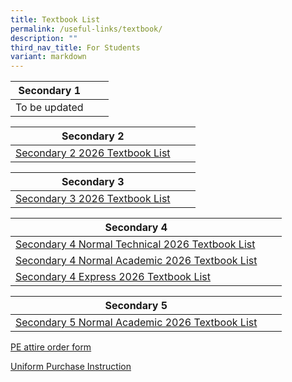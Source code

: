 ```yaml
---
title: Textbook List
permalink: /useful-links/textbook/
description: ""
third_nav_title: For Students
variant: markdown
---
```

| Secondary 1 |  |  |
| -------- | -------- | -------- |
|To be updated|

| Secondary 2 |  |  |
| -------- | -------- | -------- |
|[Secondary 2 2026 Textbook List](/files/Textbook/2025/S2_27_10_2025.pdf)|

| Secondary 3 |  |  |
| -------- | -------- | -------- |
|[Secondary 3 2026 Textbook List](/files/Textbook/2025/S3_27_10_2025.pdf)| 


| Secondary 4 |  |  |
| -------- | -------- | -------- |
|[Secondary 4 Normal Technical 2026 Textbook List](/files/Textbook/2025/S4_NT_27_10_2025.pdf)|
|[Secondary 4 Normal Academic 2026 Textbook List](/files/Textbook/2025/S4_NA_27_10_2025.pdf)| 
|[Secondary 4 Express 2026 Textbook List](/files/Textbook/2025/S4_EXP_27_10_2025.pdf)|

| Secondary 5 |  |  |
| -------- | -------- | -------- |
|[Secondary 5 Normal Academic 2026 Textbook List](/files/Textbook/2025/S5_NA_27_10_2025.pdf)|

[PE attire order form](/files/Textbook/2025/PE_ATTIRE_ORDER_FORM_w_9__GST_27_10_2025.pdf)



[Uniform Purchase Instruction](/files/Textbook/2025/Anderson_Secondary_sale_schedule_EY25_____.pdf)